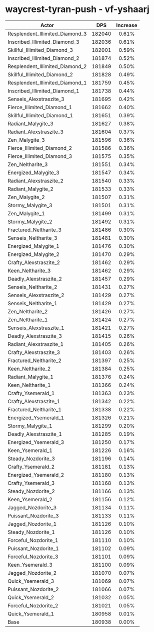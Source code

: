 # waycrest-tyran-push - vf-yshaarj
| Actor | DPS | Increase |
|---|:---:|:---:|
|Resplendent_Illimited_Diamond_3|182040|0.61%|
|Inscribed_Illimited_Diamond_3|182036|0.61%|
|Skillful_Illimited_Diamond_3|182001|0.59%|
|Inscribed_Illimited_Diamond_2|181874|0.52%|
|Resplendent_Illimited_Diamond_2|181849|0.50%|
|Skillful_Illimited_Diamond_2|181828|0.49%|
|Resplendent_Illimited_Diamond_1|181759|0.45%|
|Inscribed_Illimited_Diamond_1|181738|0.44%|
|Senseis_Alexstraszite_3|181695|0.42%|
|Fierce_Illimited_Diamond_1|181662|0.40%|
|Skillful_Illimited_Diamond_1|181651|0.39%|
|Radiant_Malygite_3|181627|0.38%|
|Radiant_Alexstraszite_3|181604|0.37%|
|Zen_Malygite_3|181596|0.36%|
|Fierce_Illimited_Diamond_2|181586|0.36%|
|Fierce_Illimited_Diamond_3|181575|0.35%|
|Zen_Neltharite_3|181551|0.34%|
|Energized_Malygite_3|181547|0.34%|
|Radiant_Alexstraszite_2|181540|0.33%|
|Radiant_Malygite_2|181533|0.33%|
|Zen_Malygite_2|181507|0.31%|
|Stormy_Malygite_3|181501|0.31%|
|Zen_Malygite_1|181499|0.31%|
|Stormy_Malygite_2|181492|0.31%|
|Fractured_Neltharite_3|181486|0.30%|
|Senseis_Neltharite_3|181481|0.30%|
|Energized_Malygite_1|181476|0.30%|
|Energized_Malygite_2|181470|0.29%|
|Crafty_Alexstraszite_2|181462|0.29%|
|Keen_Neltharite_3|181462|0.29%|
|Deadly_Alexstraszite_2|181457|0.29%|
|Senseis_Neltharite_2|181431|0.27%|
|Senseis_Alexstraszite_2|181429|0.27%|
|Senseis_Neltharite_1|181429|0.27%|
|Zen_Neltharite_2|181426|0.27%|
|Zen_Neltharite_1|181424|0.27%|
|Senseis_Alexstraszite_1|181421|0.27%|
|Deadly_Alexstraszite_3|181415|0.26%|
|Radiant_Alexstraszite_1|181405|0.26%|
|Crafty_Alexstraszite_3|181403|0.26%|
|Fractured_Neltharite_2|181397|0.25%|
|Keen_Neltharite_2|181384|0.25%|
|Radiant_Malygite_1|181376|0.24%|
|Keen_Neltharite_1|181366|0.24%|
|Crafty_Ysemerald_1|181363|0.23%|
|Crafty_Alexstraszite_1|181342|0.22%|
|Fractured_Neltharite_1|181338|0.22%|
|Energized_Ysemerald_1|181326|0.21%|
|Stormy_Malygite_1|181299|0.20%|
|Deadly_Alexstraszite_1|181285|0.19%|
|Energized_Ysemerald_3|181250|0.17%|
|Keen_Ysemerald_1|181226|0.16%|
|Steady_Nozdorite_3|181196|0.14%|
|Crafty_Ysemerald_2|181181|0.13%|
|Energized_Ysemerald_2|181180|0.13%|
|Crafty_Ysemerald_3|181168|0.13%|
|Steady_Nozdorite_2|181166|0.13%|
|Keen_Ysemerald_2|181156|0.12%|
|Jagged_Nozdorite_3|181134|0.11%|
|Puissant_Nozdorite_3|181133|0.11%|
|Jagged_Nozdorite_1|181126|0.10%|
|Steady_Nozdorite_1|181126|0.10%|
|Forceful_Nozdorite_1|181110|0.10%|
|Puissant_Nozdorite_1|181102|0.09%|
|Forceful_Nozdorite_3|181101|0.09%|
|Keen_Ysemerald_3|181100|0.09%|
|Jagged_Nozdorite_2|181070|0.07%|
|Quick_Ysemerald_3|181069|0.07%|
|Puissant_Nozdorite_2|181066|0.07%|
|Quick_Ysemerald_2|181032|0.05%|
|Forceful_Nozdorite_2|181021|0.05%|
|Quick_Ysemerald_1|180958|0.01%|
|Base|180938|0.00%|
